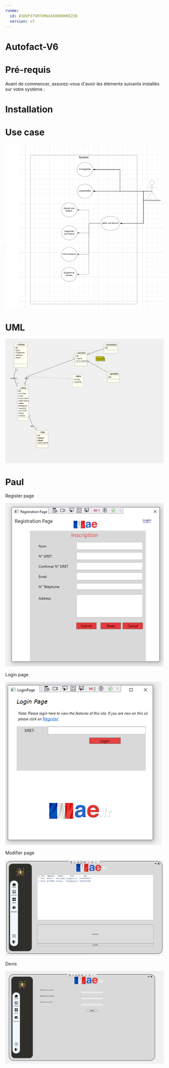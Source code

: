 ```yaml
---
runme:
  id: 01HVP37SM7XM6GXA9KN8HKE25B
  version: v3
---
```


# Autofact-V6

# Pré-requis

Avant de commencer, assurez-vous d'avoir les éléments suivants installés sur votre système :

# Installation

# Use case

![Alt text](Use_case_Metacloud_3.0.png)

# UML

![Alt text](Uml.PNG)

# Paul

Register page

![Alt text](Register_page-1.PNG)

Login page

![Alt text](login_page-1.PNG)

Modifier page

![Alt text](modifier-1.PNG)

Devis

![Alt text](Devis-1.PNG)